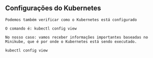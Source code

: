 ## Configurações do Kubernetes

```
Podemos também verificar como o Kubernetes está configurado
```

```
O comando é: kubectl config view
```

```
No nosso caso: vamos receber informações importantes baseadas no Minikube, que é por onde o Kubernetes está sendo executado.
```

```
kubectl config view

```

